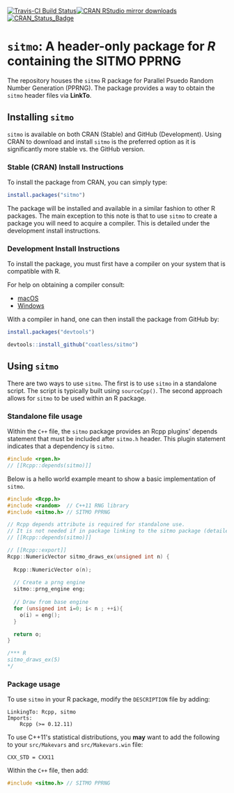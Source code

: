 <!-- README.md is generated from README.Rmd. Please edit that file -->
[![Travis-CI Build Status](https://travis-ci.org/coatless/sitmo.svg?branch=master)](https://travis-ci.org/coatless/sitmo)[![CRAN RStudio mirror downloads](http://cranlogs.r-pkg.org/badges/sitmo)](http://www.r-pkg.org/pkg/sitmo) [![CRAN\_Status\_Badge](http://www.r-pkg.org/badges/version/sitmo)](https://cran.r-project.org/package=sitmo)

`sitmo`: A header-only package for *R* containing the SITMO PPRNG
=================================================================

The repository houses the `sitmo` R package for Parallel Psuedo Random Number Generation (PPRNG). The package provides a way to obtain the `sitmo` header files via **LinkTo**.

Installing `sitmo`
------------------

`sitmo` is available on both CRAN (Stable) and GitHub (Development). Using CRAN to download and install `sitmo` is the preferred option as it is significantly more stable vs. the GitHub version.

### Stable (CRAN) Install Instructions

To install the package from CRAN, you can simply type:

``` r
install.packages("sitmo")
```

The package will be installed and available in a similar fashion to other R packages. The main exception to this note is that to use `sitmo` to create a package you will need to acquire a compiler. This is detailed under the development install instructions.

### Development Install Instructions

To install the package, you must first have a compiler on your system that is compatible with R.

For help on obtaining a compiler consult:

-   [macOS](http://thecoatlessprofessor.com/programming/r-compiler-tools-for-rcpp-on-os-x/)
-   [Windows](http://thecoatlessprofessor.com/programming/rcpp/install-rtools-for-rcpp/)

With a compiler in hand, one can then install the package from GitHub by:

``` r
install.packages("devtools")

devtools::install_github("coatless/sitmo")
```

Using `sitmo`
-------------

There are two ways to use `sitmo`. The first is to use `sitmo` in a standalone script. The script is typically built using `sourceCpp()`. The second approach allows for `sitmo` to be used within an R package.

### Standalone file usage

Within the `C++` file, the `sitmo` package provides an Rcpp plugins' depends statement that must be included after `sitmo.h` header. This plugin statement indicates that a dependency is `sitmo`.

``` cpp
#include <rgen.h> 
// [[Rcpp::depends(sitmo)]]
```

Below is a hello world example meant to show a basic implementation of `sitmo`.

``` cpp
#include <Rcpp.h>
#include <random>  // C++11 RNG library
#include <sitmo.h> // SITMO PPRNG

// Rcpp depends attribute is required for standalone use. 
// It is not needed if in package linking to the sitmo package (detailed next).
// [[Rcpp::depends(sitmo)]]

// [[Rcpp::export]]
Rcpp::NumericVector sitmo_draws_ex(unsigned int n) {
  
  Rcpp::NumericVector o(n);
  
  // Create a prng engine
  sitmo::prng_engine eng;
  
  // Draw from base engine
  for (unsigned int i=0; i< n ; ++i){
    o(i) = eng();  
  }

  return o;
}

/*** R
sitmo_draws_ex(5)
*/
```

### Package usage

To use `sitmo` in your R package, modify the `DESCRIPTION` file by adding:

    LinkingTo: Rcpp, sitmo
    Imports:
        Rcpp (>= 0.12.11)

To use C++11's statistical distributions, you **may** want to add the following to your `src/Makevars` and `src/Makevars.win` file:

    CXX_STD = CXX11

Within the `C++` file, then add:

``` cpp
#include <sitmo.h> // SITMO PPRNG
```
